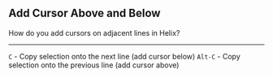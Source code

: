 ## Add Cursor Above and Below

How do you add cursors on adjacent lines in Helix?

---

`C` - Copy selection onto the next line (add cursor below)
`Alt-C` - Copy selection onto the previous line (add cursor above)

